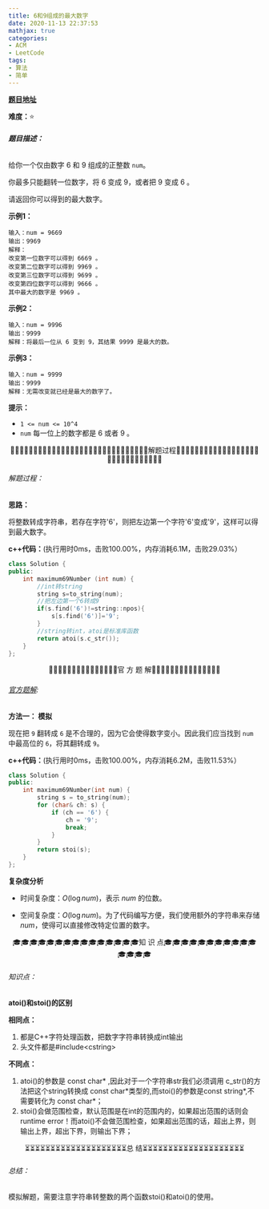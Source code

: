 ```yaml
---
title: 6和9组成的最大数字
date: 2020-11-13 22:37:53
mathjax: true
categories:
- ACM
- LeetCode
tags:
- 算法
- 简单
---
```


**[题目地址](https://leetcode-cn.com/problems/maximum-69-number/)**

**难度：**⭐

###### **题目描述：**

给你一个仅由数字 6 和 9 组成的正整数 `num`。

你最多只能翻转一位数字，将 6 变成 9，或者把 9 变成 6 。

请返回你可以得到的最大数字。

<!-- more -->

**示例1：**

```
输入：num = 9669
输出：9969
解释：
改变第一位数字可以得到 6669 。
改变第二位数字可以得到 9969 。
改变第三位数字可以得到 9699 。
改变第四位数字可以得到 9666 。
其中最大的数字是 9969 。
```

**示例2：**

```
输入：num = 9996
输出：9999
解释：将最后一位从 6 变到 9，其结果 9999 是最大的数。
```

**示例3：**

```
输入：num = 9999
输出：9999
解释：无需改变就已经是最大的数字了。
```

**提示：**

- `1 <= num <= 10^4`
- `num` 每一位上的数字都是 6 或者 9 。



<center>🙋‍♂️🙋‍♂️🙋‍♂️🙋‍♂️🙋‍♂️🙋‍♂️🙋‍♂️🙋‍♂️🙋‍♂️🙋‍♂️🙋‍♂️🙋‍♂️🙋‍♂️🙋‍♂️🙋‍♂️解题过程🙋‍♂️🙋‍♂️🙋‍♂️🙋‍♂️🙋‍♂️🙋‍♂️🙋‍♂️🙋‍♂️🙋‍♂️🙋‍♂️🙋‍♂️🙋‍♂️🙋‍♂️🙋‍♂️🙋‍♂️</center>

###### 解题过程：

**思路：**

将整数转成字符串，若存在字符'6'，则把左边第一个字符'6'变成'9'，这样可以得到最大数字。

**c++代码：**(执行用时0ms，击败100.00%，内存消耗6.1M，击败29.03%）

```c++
class Solution {
public:
    int maximum69Number (int num) {
        //int转string
        string s=to_string(num);
        //把左边第一个6转成9
        if(s.find('6')!=string::npos){
            s[s.find('6')]='9';
        }
        //string转int，atoi是标准库函数
        return atoi(s.c_str());
    }
};
```



<center>💎💎💎💎💎💎💎💎💎💎💎💎💎💎💎官 方 题 解💎💎💎💎💎💎💎💎💎💎💎💎💎💎💎</center>

###### [官方题解](https://leetcode-cn.com/problems/maximum-69-number/solution/6-he-9-zu-cheng-de-zui-da-shu-zi-by-leetcode-solut/):

**方法一： 模拟**

现在把 `9` 翻转成 `6` 是不合理的，因为它会使得数字变小。因此我们应当找到 `num` 中最高位的 `6`，将其翻转成 `9`。

**c++代码：**(执行用时0ms，击败100.00%，内存消耗6.2M，击败11.53%）

```c++
class Solution {
public:
    int maximum69Number(int num) {
        string s = to_string(num);
        for (char& ch: s) {
            if (ch == '6') {
                ch = '9';
                break;
            }
        }
        return stoi(s);
    }
};
```

**复杂度分析**

- 时间复杂度：$O(\log \textit{num})$，表示 $\textit{num}$ 的位数。

- 空间复杂度：$O(\log \textit{num})$。为了代码编写方便，我们使用额外的字符串来存储 $\textit{num}$，使得可以直接修改特定位置的数字。




<center>🎓🎓🎓🎓🎓🎓🎓🎓🎓🎓🎓🎓🎓🎓🎓知 识 点🎓🎓🎓🎓🎓🎓🎓🎓🎓🎓🎓🎓🎓🎓🎓</center>

###### 知识点：

**atoi()和stoi()的区别**

**相同点：**

1. 都是C++字符处理函数，把数字字符串转换成int输出
2. 头文件都是#include\<cstring>

**不同点：**

1. atoi()的参数是 const char* ,因此对于一个字符串str我们必须调用 c_str()的方法把这个string转换成 const char\*类型的,而stoi()的参数是const string\*,不需要转化为 const char*；
2. stoi()会做范围检查，默认范围是在int的范围内的，如果超出范围的话则会runtime error！而atoi()不会做范围检查，如果超出范围的话，超出上界，则输出上界，超出下界，则输出下界；



<center>⏳⏳⏳⏳⏳⏳⏳⏳⏳⏳⏳⏳⏳⏳⏳⏳⏳⏳⏳⏳总 结⏳⏳⏳⏳⏳⏳⏳⏳⏳⏳⏳⏳⏳⏳⏳⏳⏳⏳⏳⏳</center>

###### 总结：

模拟解题，需要注意字符串转整数的两个函数stoi()和atoi()的使用。

